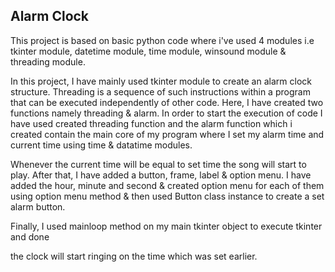 ## Alarm Clock

This project is based on basic python code where i've used 4 modules i.e tkinter module, datetime module, time module, winsound module & threading module.

In this project, I have mainly used tkinter module to create an alarm clock structure. Threading is a sequence of such instructions within a program that can be executed independently of other code. Here, I have created two functions namely threading & alarm. In order to start the execution of code I have used created threading function and the alarm function which i created contain the main core of my program where I set my alarm time and current time using time & datatime modules.

Whenever the current time will be equal to set time the song will start to play. After that, I have added a button, frame, label & option menu. I have added the hour, minute and second & created option menu for each of them using option menu method & then used Button class instance to create a set alarm button.

Finally, I used mainloop method on my main tkinter object to execute tkinter and done

the clock will start ringing on the time which was set earlier.
